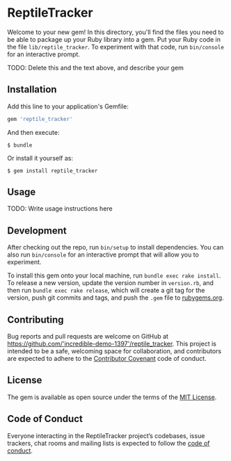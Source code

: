 # ReptileTracker

Welcome to your new gem! In this directory, you'll find the files you need to be able to package up your Ruby library into a gem. Put your Ruby code in the file `lib/reptile_tracker`. To experiment with that code, run `bin/console` for an interactive prompt.

TODO: Delete this and the text above, and describe your gem

## Installation

Add this line to your application's Gemfile:

```ruby
gem 'reptile_tracker'
```

And then execute:

    $ bundle

Or install it yourself as:

    $ gem install reptile_tracker

## Usage

TODO: Write usage instructions here

## Development

After checking out the repo, run `bin/setup` to install dependencies. You can also run `bin/console` for an interactive prompt that will allow you to experiment.

To install this gem onto your local machine, run `bundle exec rake install`. To release a new version, update the version number in `version.rb`, and then run `bundle exec rake release`, which will create a git tag for the version, push git commits and tags, and push the `.gem` file to [rubygems.org](https://rubygems.org).

## Contributing

Bug reports and pull requests are welcome on GitHub at https://github.com/'incredible-demo-1397'/reptile_tracker. This project is intended to be a safe, welcoming space for collaboration, and contributors are expected to adhere to the [Contributor Covenant](http://contributor-covenant.org) code of conduct.

## License

The gem is available as open source under the terms of the [MIT License](https://opensource.org/licenses/MIT).

## Code of Conduct

Everyone interacting in the ReptileTracker project’s codebases, issue trackers, chat rooms and mailing lists is expected to follow the [code of conduct](https://github.com/'incredible-demo-1397'/reptile_tracker/blob/master/CODE_OF_CONDUCT.md).
